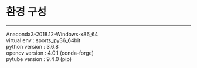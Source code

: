 # 환경 구성
-------------------------
Anaconda3-2018.12-Windows-x86_64  
virtual env : sports_py36_64bit  
python version : 3.6.8  
opencv version : 4.0.1  (conda-forge)  
pytube version : 9.4.0  (pip)  
